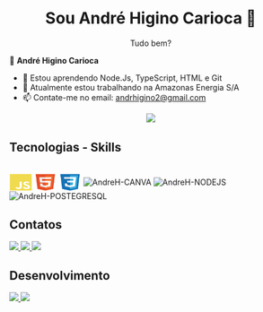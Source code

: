 <h1 align='center'>Sou André Higino Carioca 💚 </h1>
<p align='center'> Tudo bem?</p>

👤 **André Higino Carioca**
 
- 🌱 Estou aprendendo Node.Js, TypeScript, HTML e Git
- 🔭 Atualmente estou trabalhando na Amazonas Energia S/A
- 📫 Contate-me no email: andrhigino2@gmail.com
<!-- - 💬 Ask me about ...
- ⚡ Fun fact: ... -->

<div align="center">
   <img height="380em" src="https://user-images.githubusercontent.com/73543390/211690936-6a03b556-6049-43ce-b13e-63be4960e5f0.gif"/>
</div>
 
<h2> Tecnologias - Skills </h2>
 <div style="display: inline_block"><br>
  <img align="center" alt="AndreH-Js" height="30" width="40" src="https://raw.githubusercontent.com/devicons/devicon/master/icons/javascript/javascript-plain.svg">
  <img align="center" alt="AndreH-HTML" height="30" width="40" src="https://raw.githubusercontent.com/devicons/devicon/master/icons/html5/html5-original.svg">
  <img align="center" alt="AndreH-CSS" height="30" width="40" src="https://raw.githubusercontent.com/devicons/devicon/master/icons/css3/css3-original.svg">
  <img align="center" alt="AndreH-CANVA" height="30" width="40" src="https://cdn.jsdelivr.net/gh/devicons/devicon/icons/canva/canva-original.svg">
  <img align="center" alt="AndreH-NODEJS" height="30" width="40"  src="https://cdn.jsdelivr.net/gh/devicons/devicon/icons/nodejs/nodejs-original.svg">
  <img align="center" alt="AndreH-POSTEGRESQL" height="30" width="40" src="https://cdn.jsdelivr.net/gh/devicons/devicon/icons/postgresql/postgresql-original-wordmark.svg">
</div>

<h2> Contatos </h2>
<a href = "mailto:contatoandrhigino2@gmail.com">
 <img src="https://img.shields.io/badge/-Gmail-%23333?style=for-the-badge&logo=gmail&logoColor=white" target="_blank">
</a>
  <a href="https://www.linkedin.com/in/andr%C3%A9-higino-carioca-760557192" target="_blank">
  <img src="https://img.shields.io/badge/-LinkedIn-%230077B5?style=for-the-badge&logo=linkedin&logoColor=white" target="_blank">
</a> 
 <a href="https://www.instagram.com/andrehiginocarioca"/>
    <img src="https://img.shields.io/badge/instagram-%23E4405F.svg?&style=for-the-badge&logo=instagram&logoColor=white"  target="_blank"/>
  </a>

 <h2> Desenvolvimento </h2>

<div>
 <a href="https://github.com/AndreH-carioca">
   <img height="180em" src="https://github-readme-stats.vercel.app/api?username=AndreH-carioca&show_icons=true&theme=omni&include_all_commits=true&count_private=true"/>
   <img height="180em" src="https://github-readme-stats.vercel.app/api/top-langs/?username=AndreH-carioca&layout=compact&langs_count=16&theme=omni"/>
  </div>


